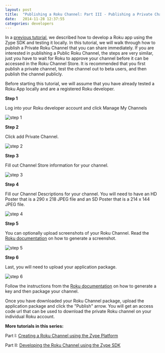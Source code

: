 ```yaml
---
layout: post
title:  "Publishing a Roku Channel: Part III - Publishing a Private Channel"
date:   2014-11-28 12:37:55
categories: developers
---
```


In a [previous tutorial](http://dev.zype.com/posts/2014/11/28/develop-roku-app-with-zype-sdk/),
we described how to develop a Roku app using the Zype SDK and testing it locally.
In this tutorial, we will walk through how to publish a Private Roku Channel that you can
share immediately. If you are interested in publishing a Public Roku Channel, the steps are very similar, just you have to wait for Roku to approve your channel before it can be accessed
in the Roku Channel Store. It is recommended that you first publish a private channel, test the
channel out to beta users, and then publish the channel publicly.

Before starting this tutorial, we will assume that you have already tested a Roku App
locally and are a registered Roku developer.

**Step 1**

Log into your Roku developer account and click Manage My Channels

![step 1](http://i.imgur.com/K66GKpz.png)

**Step 2**

Click add Private Channel.

![step 2](http://i.imgur.com/GeJiK58.png)

**Step 3**

Fill out Channel Store information for your channel.

![step 3](http://i.imgur.com/HJqtL2G.png)

**Step 4**

Fill our Channel Descriptions for your channel. You will need to have an HD Poster
that is a 290 x 218 JPEG file and an SD Poster that is a 214 x 144 JPEG file.

![step 4](http://i.imgur.com/pFA3aHQ.png)

**Step 5**

You can optionally upload screenshots of your Roku Channel. Read the [Roku documentation](http://sdkdocs.roku.com/display/sdkdoc/Channel+Packaging+And+Publishing#ChannelPackagingAndPublishing-38GeneratingScreenshotsSincev31onRoku1andv43onRoku2) on how to generate a screenshot.

![step 5](http://i.imgur.com/lMtmsak.png)

**Step 6**

Last, you will need to upload your application package.

![step 6](http://i.imgur.com/xufsqQC.png)

Follow the instructions from the [Roku documentation](http://sdkdocs.roku.com/display/sdkdoc/Channel+Packaging+And+Publishing#ChannelPackagingAndPublishing-30PackagingYourApplication) on how to generate a key and then package your channel.

Once you have downloaded your Roku Channel package, upload the application package and click the "Publish" arrow. You will get an access code url that can be used to download the private
Roku channel on your individual Roku account.

**More tutorials in this series:**

Part I: [Creating a Roku Channel using the Zype Platform](http://dev.zype.com/posts/2014/11/25/create-roku-app-on-zype/)

Part II: [Developing the Roku Channel using the Zype SDK](http://dev.zype.com/posts/2014/11/28/develop-roku-app-with-zype-sdk/)
